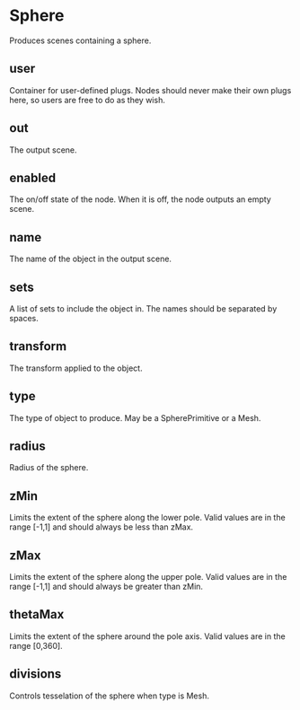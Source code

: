 # Sphere

Produces scenes containing a sphere.

## user

 Container for user-defined plugs. Nodes
should never make their own plugs here,
so users are free to do as they wish.

## out

 The output scene.

## enabled

 The on/off state of the node. When it is off, the node outputs
an empty scene.

## name

 The name of the object in the output scene.

## sets

 A list of sets to include the object in. The
names should be separated by spaces.

## transform

 The transform applied to the object.

## type

 The type of object to produce. May be a SpherePrimitive or a Mesh.

## radius

 Radius of the sphere.

## zMin

 Limits the extent of the sphere along the lower pole.
Valid values are in the range [-1,1] and should always
be less than zMax.

## zMax

 Limits the extent of the sphere along the upper pole.
Valid values are in the range [-1,1] and should always
be greater than zMin.

## thetaMax

 Limits the extent of the sphere around the pole axis.
Valid values are in the range [0,360].

## divisions

 Controls tesselation of the sphere when type is Mesh.

